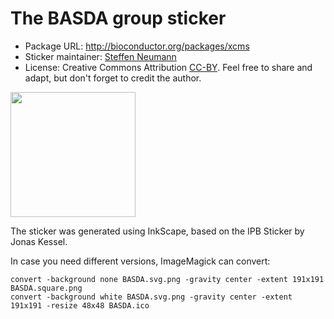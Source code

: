 # The BASDA group sticker

* Package URL: http://bioconductor.org/packages/xcms
* Sticker maintainer: [Steffen Neumann](https://www.ipb-halle.de/en/employee/steffen-neumann/)
* License: Creative Commons Attribution
  [CC-BY](https://creativecommons.org/licenses/by/4.0/). Feel free to
  share and adapt, but don't forget to credit the author.

<p align = "left">
<img src="./xcms.png" height="200">
</p>

The sticker was generated using InkScape, based on the IPB Sticker by Jonas
Kessel.

In case you need different versions, ImageMagick can convert:

```
convert -background none BASDA.svg.png -gravity center -extent 191x191 BASDA.square.png
convert -background white BASDA.svg.png -gravity center -extent 191x191 -resize 48x48 BASDA.ico
```
